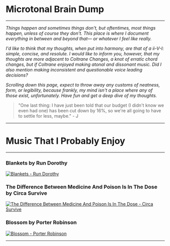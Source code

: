 # Microtonal Brain Dump
---

*Things happen and sometimes things don't, but oftentimes, most things happen, unless of course they don't. This place is where I document everything in between and beyond that— or whatever I feel like really.*

*I'd like to think that my thoughts, when put into harmony, are that of a ii-V-I: simple, concise, and resolute. I would like to inform you, however, that my thoughts are more adjacent to Coltrane Changes, a knot of erratic chord changes, but if Coltrane enjoyed making atonal and dissonant music. Did I also mention making inconsistent and questionable voice leading decisions?*

*Scrolling down this page, expect to throw away any customs of neatness, form, or legibility, because frankly, my mind isn't a place where any of those exist, unfortunately. Have fun and get a deep dive of my thoughts.*

> "One last thing: I have just been told that our budget (I didn't know we even had one) has been cut down by 16%, so we're all going to have to settle for less, maybe." - J

---

# Music That I Probably Enjoy
---

### Blankets by Run Dorothy
[![Blankets - Run Dorothy](http://img.youtube.com/vi/MAZ_rFtH4XI/0.jpg)](http://www.youtube.com/watch?v=MAZ_rFtH4XI)

### The Difference Between Medicine And Poison Is In The Dose by Circa Survive
[![The Difference Between Medicine And Poison Is In The Dose - Circa Survive](http://img.youtube.com/vi/eap9LIJxpkg/0.jpg)](http://www.youtube.com/watch?v=eap9LIJxpkg)

### Blossom by Porter Robinson
[![Blossom - Porter Robinson](http://img.youtube.com/vi/CGsmf_g9kho/0.jpg)](http://www.youtube.com/watch?v=CGsmf_g9kho)

---




